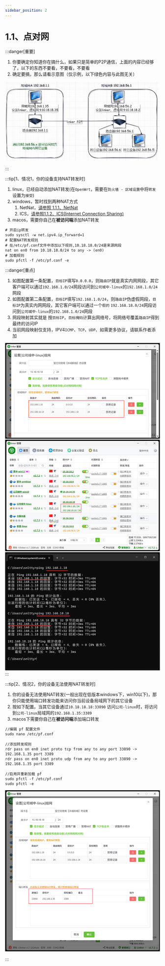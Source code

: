 ```yaml
---
sidebar_position: 2
---
```


# 1.1、点对网

:::danger[重要]
1. 你要确定你知道你在搞什么，如果只是简单的P2P通信，上面的内容已经够了，以下的东西不要看，不要看，不要看
2. 确定要搞，那么请看示意图（仅示例，以下绿色内容与此图无关）

![Docusaurus Plushie](./img/tuntap12n.jpg)

:::

:::tip[1、情况1，你的设备支持NAT转发时]

1. linux，已经自动添加NAT转发(在`OpenWrt`，需要在`防火墙 - 区域设置`中将`转发`设置为`接受`)
2. windows，暂时找到两种NAT方式
    1. NetNat，<a href="./1.1.1、NetNat">请参照 1.1.1、NetNat</a>
    2. ICS，<a href="./1.1.2、ICS">请参照1.1.2、ICS(Internet Connection Sharing)</a>
3. macos，需要你自己在**被访问端**添加NAT转发
```
# 开启ip转发
sudo sysctl -w net.ipv4.ip_forward=1
# 配置NAT转发规则
# 在/etc/pf.conf文件中添加以下规则,10.18.18.0/24是来源网段
nat on en0 from 10.18.18.0/24 to any -> (en0)
# 加载规则
sudo pfctl -f /etc/pf.conf -e
```


:::danger[重点]
1. 如图配置第一条配置，`目标IP`填写`0.0.0.0`，则`路由IP`就是真实内网网段，其它客户端可以通过`192.168.1.0/24`网段访问到`公司城中-linux`的`192.168.1.0/24`网段
2. 如图配置第二条配置，`目标IP`填写`192.168.1.0/24`，则`路由IP`伪虚假网段，`目标IP`为真实内网网段，其它客户端可以通过一个`假的` `192.168.18.0/24`网段访问到`公司城中-linux`的`192.168.1.0/24`网段
3. 网段映射其实就是 按`目标IP`，`目标掩码`计算出网络号，将网络号覆盖`路由IP`得到最终的访问IP
4. 当前网段映射仅支持，IPV4`ICMP`、`TCP`、`UDP`、如需更多协议，请联系作者添加

![Docusaurus Plushie](./img/tuntap12n-1.jpg)
![Docusaurus Plushie](./img/tuntap12n-2.jpg)
![Docusaurus Plushie](./img/tuntap12n-3.jpg)
:::




:::tip[2、情况2，你的设备无法使用NAT转发时]

1. 你的设备无法使用NAT转发(一般出现在低版本windows下，win10以下)，那你只能使用端口转发功能来访问你当前设备局域网下的其它设备
2. 按如下配置。当其它设备通过`10.18.18.18:33890` 访问`公司-linux`时，将访问到`公司-linux`局域网的`192.168.1.35:3389`
3. macos下需要你自己在**被访问端**添加端口转发
```
//编辑 pf 配置文件
sudo nano /etc/pf.conf

//添加转发规则
rdr pass on en0 inet proto tcp from any to any port 33890 -> 192.168.1.35 port 3389
rdr pass on en0 inet proto udp from any to any port 33890 -> 192.168.1.35 port 3389

//启用并重新加载 pf
sudo pfctl -f /etc/pf.conf
sudo pfctl -e
```

![Docusaurus Plushie](./img/tuntap-forward.jpg)

:::

